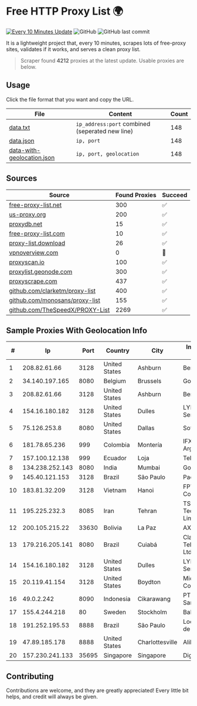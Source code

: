 
# Free HTTP Proxy List 🌍

[![Every 10 Minutes Update](https://github.com/mertguvencli/http-proxy-list/actions/workflows/main.yml/badge.svg?branch=main)](https://github.com/mertguvencli/http-proxy-list/actions/workflows/main.yml)
![GitHub](https://img.shields.io/github/license/mertguvencli/http-proxy-list)
![GitHub last commit](https://img.shields.io/github/last-commit/mertguvencli/http-proxy-list)

It is a lightweight project that, every 10 minutes, scrapes lots of free-proxy sites, validates if it works, and serves a clean proxy list.


> Scraper found **4212** proxies at the latest update. Usable proxies are below.

## Usage

Click the file format that you want and copy the URL.


|File|Content|Count|
|----|-------|-----|
|[data.txt](https://raw.githubusercontent.com/mertguvencli/http-proxy-list/main/proxy-list/data.txt)|`ip_address:port` combined (seperated new line)|148|
|[data.json](https://raw.githubusercontent.com/mertguvencli/http-proxy-list/main/proxy-list/data.json)|`ip, port`|148|
|[data-with-geolocation.json](https://raw.githubusercontent.com/mertguvencli/http-proxy-list/main/proxy-list/data-with-geolocation.json)|`ip, port, geolocation`|148|

## Sources

|Source|Found Proxies|Succeed|
|------|-------------|-------|
|[free-proxy-list.net](https://free-proxy-list.net)|300|✅|
|[us-proxy.org](https://www.us-proxy.org)|200|✅|
|[proxydb.net](http://proxydb.net)|15|✅|
|[free-proxy-list.com](https://free-proxy-list.com/?page=&port=&type%5B%5D=http&type%5B%5D=https&up_time=0&search=Search)|10|✅|
|[proxy-list.download](https://www.proxy-list.download/HTTP)|26|✅|
|[vpnoverview.com](https://vpnoverview.com/privacy/anonymous-browsing/free-proxy-servers)|0|🚫|
|[proxyscan.io](https://www.proxyscan.io)|100|✅|
|[proxylist.geonode.com](https://proxylist.geonode.com/api/proxy-list?limit=300&page=1&sort_by=lastChecked&sort_type=desc&protocols=http,https)|300|✅|
|[proxyscrape.com](https://api.proxyscrape.com/v2/?request=displayproxies&protocol=http&timeout=10000&country=all&ssl=all&anonymity=all)|437|✅|
|[github.com/clarketm/proxy-list](https://raw.githubusercontent.com/clarketm/proxy-list/master/proxy-list-raw.txt)|400|✅|
|[github.com/monosans/proxy-list](https://raw.githubusercontent.com/monosans/proxy-list/main/proxies/http.txt)|155|✅|
|[github.com/TheSpeedX/PROXY-List](https://raw.githubusercontent.com/TheSpeedX/PROXY-List/master/http.txt)|2269|✅|


## Sample Proxies With Geolocation Info

|#|Ip|Port|Country|City|Internet Service Provider|
|-|--|----|-------|----|-------------------------|
|1|208.82.61.66|3128|United States|Ashburn|Bernardi Sounds|
|2|34.140.197.165|8080|Belgium|Brussels|Google LLC|
|3|208.82.61.66|3128|United States|Ashburn|Bernardi Sounds|
|4|154.16.180.182|3128|United States|Dulles|LYIT Internet Services|
|5|75.126.253.8|8080|United States|Dallas|SoftLayer|
|6|181.78.65.236|999|Colombia|Montería|IFX Networks Argentina S.R.L|
|7|157.100.12.138|999|Ecuador|Loja|Telconet S.A|
|8|134.238.252.143|8080|India|Mumbai|Google LLC|
|9|145.40.121.153|3128|Brazil|São Paulo|Packet Host, Inc.|
|10|183.81.32.209|3128|Vietnam|Hanoi|FPT Telecom Company|
|11|195.225.232.3|8085|Iran|Tehran|TS Information Technology Limited|
|12|200.105.215.22|33630|Bolivia|La Paz|AXS Bolivia S. A.|
|13|179.216.205.141|8080|Brazil|Cuiabá|Claro NXT Telecomunicacoes Ltda|
|14|154.16.180.182|3128|United States|Dulles|LYIT Internet Services|
|15|20.119.41.154|3128|United States|Boydton|Microsoft Corporation|
|16|49.0.2.242|8090|Indonesia|Cikarawang|PT Usaha Adi Sanggoro|
|17|155.4.244.218|80|Sweden|Stockholm|Bahnhof AB|
|18|191.252.195.53|8888|Brazil|São Paulo|Locaweb Serviços de Internet S/A|
|19|47.89.185.178|8888|United States|Charlottesville|Alibaba.com LLC|
|20|157.230.241.133|35695|Singapore|Singapore|DigitalOcean, LLC|



## Contributing

Contributions are welcome, and they are greatly appreciated! Every
little bit helps, and credit will always be given.

